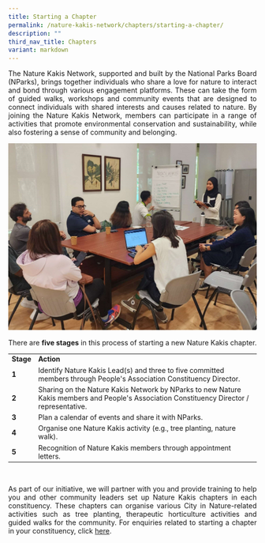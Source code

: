 ```yaml
---
title: Starting a Chapter
permalink: /nature-kakis-network/chapters/starting-a-chapter/
description: ""
third_nav_title: Chapters
variant: markdown
---
```

<section><p align="justify">The Nature Kakis Network, supported and built by the National Parks Board (NParks), brings together individuals who share a love for nature to interact and bond through various engagement platforms. These can take the form of guided walks, workshops and community events that are designed to connect individuals with shared interests and causes related to nature. By joining the Nature Kakis Network, members can participate in a range of activities that promote environmental conservation and sustainability, while also fostering a sense of community and belonging.</p></section>

<img src="/images/Groups%20Networking%20Engagement/163f7d98_cac1_445d_aff9_cb56c289a59e__2_.jpg">

<section><p align="justify">There are <b>five stages</b> in this process of starting a new Nature Kakis chapter.</p></section>

<table style="width:100%">
  <tbody><tr>
		<td><b>Stage</b></td>
		<td><b>Action</b></td>
  </tr>
		<tr>
    <td><b>1<b></b></b></td>
    <td>Identify Nature Kakis Lead(s) and three to five committed members through People's Association Constituency Director.</td>
  </tr>
  <tr>
		<td><b>2</b></td>
    <td>Sharing on the Nature Kakis Network by NParks to new Nature Kakis members and People's Association Constituency Director / representative.</td>
  </tr>
		  <tr>
				<td><b>3</b></td>
    <td>Plan a calendar of events and share it with NParks.</td>
  </tr>
		 <tr>
			 <td><b>4</b></td>
    <td>Organise one Nature Kakis activity (e.g., tree planting, nature walk).</td>
  </tr>
		  <tr>
    <td><b>5</b></td>
    <td>Recognition of Nature Kakis members through appointment letters.</td>
  </tr>
</tbody></table>
<br>

<style>
	a[target="_blank"]:after {
		content:none;
		margin: 0 3px 0 5px;
	}
</style>

<section>
<p align="justify">As part of our initiative, we will partner with you and provide training to help you and other community leaders set up Nature Kakis chapters in each constituency. These chapters can organise various City in Nature-related activities such as tree planting, therapeutic horticulture activities and guided walks for the community. For enquiries related to starting a chapter in your constituency, click <a rel="noopener noreferrer" target="_blank" href="https://go.gov.sg/nk-formsg-enquiries">here</a>.</p></section>